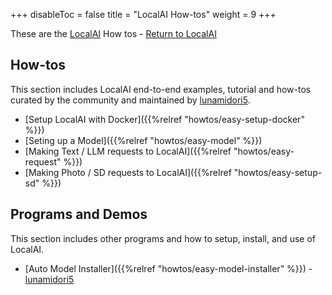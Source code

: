 +++
disableToc = false
title = "LocalAI How-tos"
weight = 9
+++

These are the [LocalAI](https://localai.io/) How tos - [Return to LocalAI](https://localai.io/)

## How-tos

This section includes LocalAI end-to-end examples, tutorial and how-tos curated by the community and maintained by [lunamidori5](https://github.com/lunamidori5).

- [Setup LocalAI with Docker]({{%relref "howtos/easy-setup-docker" %}})
- [Seting up a Model]({{%relref "howtos/easy-model" %}})
- [Making Text / LLM requests to LocalAI]({{%relref "howtos/easy-request" %}})
- [Making Photo / SD requests to LocalAI]({{%relref "howtos/easy-setup-sd" %}})
  
## Programs and Demos

This section includes other programs and how to setup, install, and use of LocalAI.
- [Auto Model Installer]({{%relref "howtos/easy-model-installer" %}}) - [lunamidori5](https://github.com/lunamidori5)
